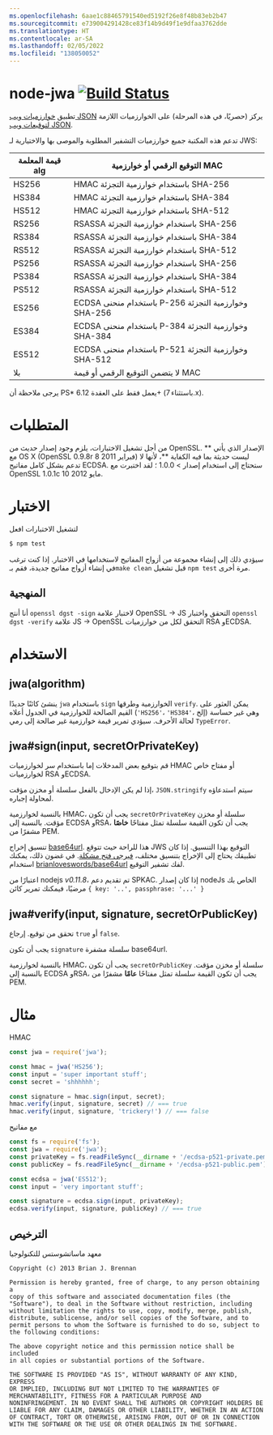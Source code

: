 ```yaml
---
ms.openlocfilehash: 6aae1c88465791540ed5192f26e8f48b83eb2b47
ms.sourcegitcommit: e739004291428ce83f14b9d49f1e9dfaa3762dde
ms.translationtype: HT
ms.contentlocale: ar-SA
ms.lasthandoff: 02/05/2022
ms.locfileid: "138050052"
---
```

# <a name="node-jwa-build-statushttpstravis-ciorgbrianloveswordsnode-jwa"></a>node-jwa [![Build Status](https://travis-ci.org/brianloveswords/node-jwa.svg?branch=master)](https://travis-ci.org/brianloveswords/node-jwa)

تطبيق [خوارزميات ويب JSON](http://tools.ietf.org/id/draft-ietf-jose-json-web-algorithms-08.html) يركز (حصريًا، في هذه المرحلة) على الخوارزميات اللازمة [لتوقيعات ويب JSON](http://self-issued.info/docs/draft-ietf-jose-json-web-signature.html).

تدعم هذه المكتبة جميع خوارزميات التشفير المطلوبة والموصى بها والاختيارية لـ JWS:

قيمة المعلمة alg | التوقيع الرقمي أو خوارزمية MAC
----------------|----------------------------
HS256 | HMAC باستخدام خوارزمية التجزئة SHA-256
HS384 | HMAC باستخدام خوارزمية التجزئة SHA-384
HS512 | HMAC باستخدام خوارزمية التجزئة SHA-512
RS256 | RSASSA باستخدام خوارزمية التجزئة SHA-256
RS384 | RSASSA باستخدام خوارزمية التجزئة SHA-384
RS512 | RSASSA باستخدام خوارزمية التجزئة SHA-512
PS256 | RSASSA باستخدام خوارزمية التجزئة SHA-256
PS384 | RSASSA باستخدام خوارزمية التجزئة SHA-384
PS512 | RSASSA باستخدام خوارزمية التجزئة SHA-512
ES256 | ECDSA باستخدام منحنى P-256 وخوارزمية التجزئة SHA-256
ES384 | ECDSA باستخدام منحنى P-384 وخوارزمية التجزئة SHA-384
ES512 | ECDSA باستخدام منحنى P-521 وخوارزمية التجزئة SHA-512
بلا | لا يتضمن التوقيع الرقمي أو قيمة MAC

يرجى ملاحظة أن PS* يعمل فقط على العقدة 6.12+ (باستثناء 7.x).

# <a name="requirements"></a>المتطلبات

من أجل تشغيل الاختبارات، يلزم وجود إصدار حديث من OpenSSL. ** الإصدار الذي يأتي مع OS X (OpenSSL 0.9.8r 8 فبراير
2011) ليست حديثة بما فيه الكفاية **، لأنها لا تدعم بشكل كامل مفاتيح ECDSA. ستحتاج إلى استخدام إصدار > 1.0.0 ؛ لقد اختبرت مع OpenSSL 1.0.1c 10 مايو 2012.

# <a name="testing"></a>الاختبار

لتشغيل الاختبارات افعل

```bash
$ npm test
```

سيؤدي ذلك إلى إنشاء مجموعة من أزواج المفاتيح لاستخدامها في الاختبار. إذا كنت ترغب في إنشاء أزواج مفاتيح جديدة، فقم بـ`make clean` قبل تشغيل `npm test` مرة أخرى.

## <a name="methodology"></a>المنهجية

أنا أنتج `openssl dgst -sign` لاختبار علامة OpenSSL → JS التحقق واختبار `openssl dgst -verify` علامة JS → OpenSSL التحقق لكل من خوارزميات RSA وECDSA.

# <a name="usage"></a>الاستخدام

## <a name="jwaalgorithm"></a>jwa(algorithm)

ينشئ كائنًا جديدًا `jwa` باستخدام `sign` الخوارزمية وطرقها `verify`. يمكن العثور على القيم الصالحة للخوارزمية في الجدول أعلاه (`'HS256'`، `'HS384'`، إلخ) وهي غير حساسة لحالة الأحرف. سيؤدي تمرير قيمة خوارزمية غير صالحة إلى رمي `TypeError`.


## <a name="jwasigninput-secretorprivatekey"></a>jwa#sign(input, secretOrPrivateKey)

قم بتوقيع بعض المدخلات إما باستخدام سر لخوارزميات HMAC أو مفتاح خاص لخوارزميات RSA وECDSA.

إذا لم يكن الإدخال بالفعل سلسلة أو مخزن مؤقت، `JSON.stringify` سيتم استدعاؤه لمحاولة إجباره.

بالنسبة لخوارزمية HMAC، يجب أن تكون `secretOrPrivateKey` سلسلة أو مخزن مؤقت. بالنسبة إلى ECDSA وRSA، يجب أن تكون القيمة سلسلة تمثل مفتاحًا **خاصًا** مشفرًا من PEM.

تنسيق إخراج [base64url](http://en.wikipedia.org/wiki/Base64#URL_applications). هذا للراحة حيث تتوقع JWS التوقيع بهذا التنسيق. إذا كان تطبيقك يحتاج إلى الإخراج بتنسيق مختلف، [فيرجى فتح مشكلة](https://github.com/brianloveswords/node-jwa/issues). في غضون ذلك، يمكنك استخدام [brianloveswords/base64url](https://github.com/brianloveswords/base64url) لفك تشفير التوقيع.

اعتبارًا من nodejs *v0.11.8*، تم تقديم دعم SPKAC. إذا كان إصدار nodeJs الخاص بك مرضيًا، فيمكنك تمرير كائن `{ key: '..', passphrase: '...' }`


## <a name="jwaverifyinput-signature-secretorpublickey"></a>jwa#verify(input, signature, secretOrPublicKey)

تحقق من توقيع. إرجاع `true` أو `false`.

يجب أن تكون `signature` سلسلة مشفرة base64url.

بالنسبة لخوارزمية HMAC، يجب أن تكون `secretOrPublicKey` سلسلة أو مخزن مؤقت. بالنسبة إلى ECDSA وRSA، يجب أن تكون القيمة سلسلة تمثل مفتاحًا **عامًا** مشفرًا من PEM.


# <a name="example"></a>مثال

⁧⁩HMAC⁧⁩
```js
const jwa = require('jwa');

const hmac = jwa('HS256');
const input = 'super important stuff';
const secret = 'shhhhhh';

const signature = hmac.sign(input, secret);
hmac.verify(input, signature, secret) // === true
hmac.verify(input, signature, 'trickery!') // === false
```

مع مفاتيح
```js
const fs = require('fs');
const jwa = require('jwa');
const privateKey = fs.readFileSync(__dirname + '/ecdsa-p521-private.pem');
const publicKey = fs.readFileSync(__dirname + '/ecdsa-p521-public.pem');

const ecdsa = jwa('ES512');
const input = 'very important stuff';

const signature = ecdsa.sign(input, privateKey);
ecdsa.verify(input, signature, publicKey) // === true
```
## <a name="license"></a>الترخيص

معهد ماساتشوستس للتكنولوجيا

```
Copyright (c) 2013 Brian J. Brennan

Permission is hereby granted, free of charge, to any person obtaining a
copy of this software and associated documentation files (the
"Software"), to deal in the Software without restriction, including
without limitation the rights to use, copy, modify, merge, publish,
distribute, sublicense, and/or sell copies of the Software, and to
permit persons to whom the Software is furnished to do so, subject to
the following conditions:

The above copyright notice and this permission notice shall be included
in all copies or substantial portions of the Software.

THE SOFTWARE IS PROVIDED "AS IS", WITHOUT WARRANTY OF ANY KIND, EXPRESS
OR IMPLIED, INCLUDING BUT NOT LIMITED TO THE WARRANTIES OF
MERCHANTABILITY, FITNESS FOR A PARTICULAR PURPOSE AND
NONINFRINGEMENT. IN NO EVENT SHALL THE AUTHORS OR COPYRIGHT HOLDERS BE
LIABLE FOR ANY CLAIM, DAMAGES OR OTHER LIABILITY, WHETHER IN AN ACTION
OF CONTRACT, TORT OR OTHERWISE, ARISING FROM, OUT OF OR IN CONNECTION
WITH THE SOFTWARE OR THE USE OR OTHER DEALINGS IN THE SOFTWARE.
```
